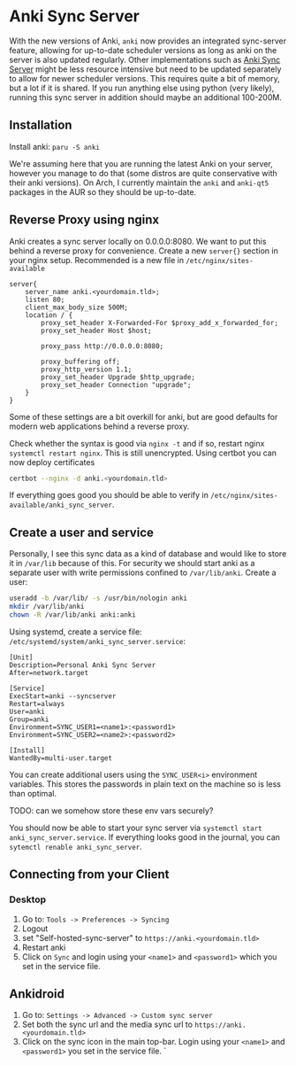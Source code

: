 # Anki Sync Server
With the new versions of Anki, `anki` now provides an integrated sync-server feature, allowing for up-to-date scheduler versions as long as anki on the server is also updated regularly.
Other implementations such as [Anki Sync Server](https://github.com/dsnopek/anki-sync-server) might be less resource intensive but need to be updated separately to allow for newer scheduler versions.
This requires quite a bit of memory, but a lot if it is shared. If you run anything else using python (very likely), running this sync server in addition should maybe an additional 100-200M.

## Installation
Install anki: `paru -S anki`

We're assuming here that you are running the latest Anki on your server, however you manage to do that (some distros are quite conservative with their anki versions). On Arch, I currently maintain the `anki` and `anki-qt5` packages in the AUR so they should be up-to-date.

## Reverse Proxy using nginx
Anki creates a sync server locally on 0.0.0.0:8080. We want to put this behind a reverse proxy for convenience.
Create a new `server{}` section in your nginx setup. Recommended is a new file in `/etc/nginx/sites-available`
```/etc/nginx/sites-available/anki_sync_server
server{
	server_name anki.<yourdomain.tld>;
	listen 80;
	client_max_body_size 500M;
	location / {
		proxy_set_header X-Forwarded-For $proxy_add_x_forwarded_for;
		proxy_set_header Host $host;

		proxy_pass http://0.0.0.0:8080;

		proxy_buffering off;
		proxy_http_version 1.1;
		proxy_set_header Upgrade $http_upgrade;
		proxy_set_header Connection "upgrade";
	}
}
```
Some of these settings are a bit overkill for anki, but are good defaults for modern web applications behind a reverse proxy.

Check whether the syntax is good via `nginx -t` and if so, restart nginx `systemctl restart nginx`.
This is still unencrypted. Using certbot you can now deploy certificates
```sh
certbot --nginx -d anki.<yourdomain.tld>
```
If everything goes good you should be able to verify in `/etc/nginx/sites-available/anki_sync_server`.

##  Create a user and service
Personally, I see this sync data as a kind of database and would like to store it in `/var/lib` because of this.
For security we should start anki as a separate user with write permissions confined to `/var/lib/anki`.
Create a user:

```sh
useradd -b /var/lib/ -s /usr/bin/nologin anki
mkdir /var/lib/anki
chown -R /var/lib/anki anki:anki
```

Using systemd, create a service file: `/etc/systemd/system/anki_sync_server.service`:

```systemd
[Unit]
Description=Personal Anki Sync Server
After=network.target

[Service]
ExecStart=anki --syncserver
Restart=always
User=anki
Group=anki
Environment=SYNC_USER1=<name1>:<password1>
Environment=SYNC_USER2=<name2>:<password2>

[Install]
WantedBy=multi-user.target
```

You can create additional users using the `SYNC_USER<i>` environment variables. This stores the passwords in plain text on the machine so is less than optimal.

TODO: can we somehow store these env vars securely?

You should now be able to start your sync server via `systemctl start anki_sync_server.service`.
If everything looks good in the journal, you can `sytemctl renable anki_sync_server`.


## Connecting from your Client
### Desktop
1. Go to: `Tools -> Preferences -> Syncing`
2. Logout
3. set "Self-hosted-sync-server" to `https://anki.<yourdomain.tld>`
5. Restart anki
6. Click on `Sync` and login using your `<name1>` and `<password1>` which you set in the service file.

## Ankidroid
1. Go to: `Settings -> Advanced -> Custom sync server`
2. Set both the sync url and the media sync url to `https://anki.<yourdomain.tld>`
3. Click on the sync icon in the main top-bar. Login using your `<name1>` and `<password1>` you set in the service file.
`
